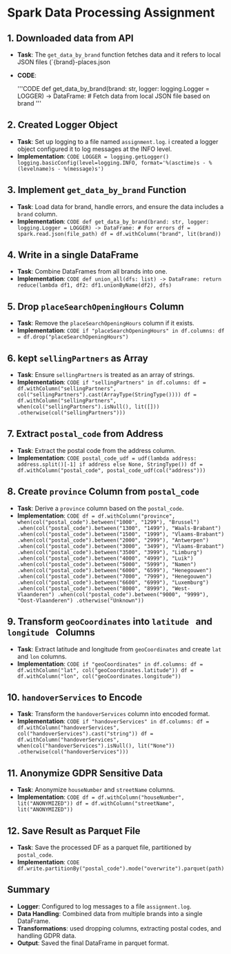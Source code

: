 # Spark Data Processing Assignment

## 1. Downloaded data from  API
- **Task**: The `get_data_by_brand` function fetches data  and  it refers to local JSON files (`{brand}-places.json
- **CODE**:
    
  '''CODE
    def get_data_by_brand(brand: str, logger: logging.Logger = LOGGER) -> DataFrame:
        # Fetch data from local JSON file based on brand
    '''

## 2. Created Logger Object
- **Task**: Set up logging to a file named `assignment.log`. i created a logger object configured it to log messages at the INFO level.
- **Implementation**:
    ``CODE
    LOGGER = logging.getLogger()
    logging.basicConfig(level=logging.INFO, format='%(asctime)s - %(levelname)s - %(message)s')
    ``

## 3. Implement `get_data_by_brand` Function
- **Task**: Load data for brand, handle errors, and ensure the data includes a `brand` column.
- **Implementation**:
    ``CODE
    def get_data_by_brand(brand: str, logger: logging.Logger = LOGGER) -> DataFrame:
        # For errors
        df = spark.read.json(file_path)
        df = df.withColumn("brand", lit(brand))
    ``

## 4. Write in a single DataFrame
- **Task**: Combine DataFrames from all brands into one.
- **Implementation**:
    ``CODE
    def union_all(dfs: list) -> DataFrame:
        return reduce(lambda df1, df2: df1.unionByName(df2), dfs)
    ``
## 5. Drop `placeSearchOpeningHours` Column
- **Task**: Remove the `placeSearchOpeningHours` column if it exists.
- **Implementation**:
    ``CODE
    if "placeSearchOpeningHours" in df.columns:
        df = df.drop("placeSearchOpeningHours")
    ``

## 6. kept `sellingPartners` as Array
- **Task**: Ensure `sellingPartners` is treated as an array of strings.
- **Implementation**:
    ``CODE
    if "sellingPartners" in df.columns:
        df = df.withColumn("sellingPartners", col("sellingPartners").cast(ArrayType(StringType())))
        df = df.withColumn("sellingPartners", when(col("sellingPartners").isNull(), lit([]))
                                            .otherwise(col("sellingPartners")))
    ``

## 7. Extract `postal_code` from Address
- **Task**: Extract the postal code from the address column.
- **Implementation**:
    ``CODE
    postal_code_udf = udf(lambda address: address.split()[-1] if address else None, StringType())
    df = df.withColumn("postal_code", postal_code_udf(col("address")))
    ``

## 8. Create `province` Column from `postal_code`
- **Task**: Derive a `province` column based on the `postal_code`.
- **Implementation**:
    ``CODE
    df = df.withColumn("province", when(col("postal_code").between("1000", "1299"), "Brussel")
                                    .when(col("postal_code").between("1300", "1499"), "Waals-Brabant")
                                    .when(col("postal_code").between("1500", "1999"), "Vlaams-Brabant")
                                    .when(col("postal_code").between("2000", "2999"), "Antwerpen")
                                    .when(col("postal_code").between("3000", "3499"), "Vlaams-Brabant")
                                    .when(col("postal_code").between("3500", "3999"), "Limburg")
                                    .when(col("postal_code").between("4000", "4999"), "Luik")
                                    .when(col("postal_code").between("5000", "5999"), "Namen")
                                    .when(col("postal_code").between("6000", "6599"), "Henegouwen")
                                    .when(col("postal_code").between("7000", "7999"), "Henegouwen")
                                    .when(col("postal_code").between("6600", "6999"), "Luxemburg")
                                    .when(col("postal_code").between("8000", "8999"), "West-Vlaanderen")
                                    .when(col("postal_code").between("9000", "9999"), "Oost-Vlaanderen")
                                    .otherwise("Unknown"))
    ``

## 9. Transform `geoCoordinates` into `latitude ` and `longitude ` Columns
- **Task**: Extract latitude and longitude from `geoCoordinates` and create `lat` and `lon` columns.
- **Implementation**:
    ``CODE
    if "geoCoordinates" in df.columns:
        df = df.withColumn("lat", col("geoCoordinates.latitude"))
        df = df.withColumn("lon", col("geoCoordinates.longitude"))
    ``

## 10. `handoverServices` to Encode
- **Task**: Transform the `handoverServices` column into encoded format.
- **Implementation**:
    ``CODE
    if "handoverServices" in df.columns:
        df = df.withColumn("handoverServices", col("handoverServices").cast("string"))
        df = df.withColumn("handoverServices", when(col("handoverServices").isNull(), lit("None"))
                                            .otherwise(col("handoverServices")))
    ``

## 11. Anonymize GDPR Sensitive Data
- **Task**: Anonymize `houseNumber` and `streetName` columns.
- **Implementation**:
    ``CODE
    df = df.withColumn("houseNumber", lit("ANONYMIZED"))
    df = df.withColumn("streetName", lit("ANONYMIZED"))
    ``

## 12. Save Result as Parquet File
- **Task**: Save the processed DF as a parquet file, partitioned by `postal_code`.
- **Implementation**:
    ``CODE
    df.write.partitionBy("postal_code").mode("overwrite").parquet(path)
    ``

## Summary
- **Logger**: Configured to log messages to a file `assignment.log`.
- **Data Handling**: Combined data from multiple brands into a single DataFrame.
- **Transformations**: used  dropping columns, extracting postal codes, and handling GDPR data.
- **Output**: Saved the final DataFrame in parquet format.
